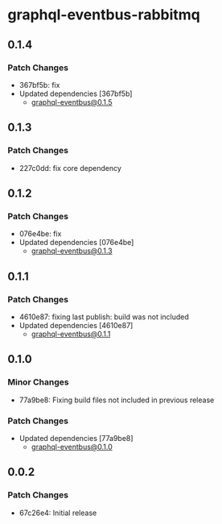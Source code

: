 # graphql-eventbus-rabbitmq

## 0.1.4

### Patch Changes

- 367bf5b: fix
- Updated dependencies [367bf5b]
  - graphql-eventbus@0.1.5

## 0.1.3

### Patch Changes

- 227c0dd: fix core dependency

## 0.1.2

### Patch Changes

- 076e4be: fix
- Updated dependencies [076e4be]
  - graphql-eventbus@0.1.3

## 0.1.1

### Patch Changes

- 4610e87: fixing last publish: build was not included
- Updated dependencies [4610e87]
  - graphql-eventbus@0.1.1

## 0.1.0

### Minor Changes

- 77a9be8: Fixing build files not included in previous release

### Patch Changes

- Updated dependencies [77a9be8]
  - graphql-eventbus@0.1.0

## 0.0.2

### Patch Changes

- 67c26e4: Initial release
